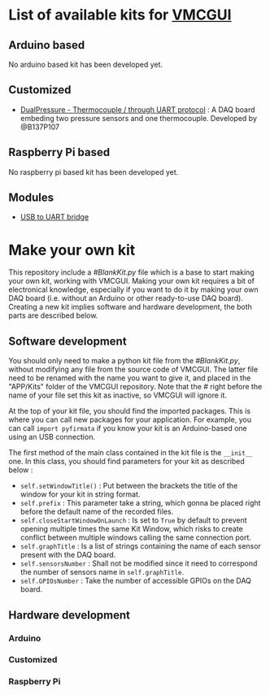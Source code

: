 List of available kits for [VMCGUI](https://github.com/LSDRM/VMCGUI)
===============

Arduino based
----------
No arduino based kit has been developed yet.

Customized
----------
- [DualPressure - Thermocouple / through UART protocol](https://github.com/LSDRM/DualPressure-Thermocouple_forVMCGUI) : A DAQ board embeding two pressure sensors and one thermocouple. Developed by @B137P107

Raspberry Pi based
----------
No raspberry pi based kit has been developed yet.

Modules
----------
- [USB to UART bridge](https://github.com/LSDRM/USBtoUART-module_forVMCGUI)

Make your own kit
=============
This repository include a _#BlankKit.py_ file which is a base to start making your own kit, working with VMCGUI. Making your own kit requires a bit of electronical knowledge, especially if you want to do it by making your own DAQ board (i.e. without an Arduino or other ready-to-use DAQ board). Creating a new kit implies software and hardware development, the both parts are described below.

Software development
-----------
You should only need to make a python kit file from the _#BlankKit.py_, without modifying any file from the source code of VMCGUI. The latter file need to be renamed with the name you want to give it, and placed in the "APP/Kits" folder of the VMCGUI repository. Note that the _#_ right before the name of your file set this kit as inactive, so  VMCGUI will ignore it.

At the top of your kit file, you should find the imported packages. This is where you can call new packages for your application. For example, you can call `import pyfirmata` if you know your kit is an Arduino-based one using an USB connection.

The first method of the main class contained in the kit file is the `__init__` one. In this class, you should find parameters for your kit as described below :
- `self.setWindowTitle()` : Put between the brackets the title of the window for your kit in string format.
- `self.prefix` : This parameter take a string, which gonna be placed right before the default name of the recorded files.
- `self.closeStartWindowOnLaunch` : Is set to `True` by default to prevent opening multiple times the same Kit Window, which risks to create conflict between multiple windows calling the same connection port.
- `self.graphTitle` : Is a list of strings containing the name of each sensor present with the DAQ board.
- `self.sensorsNumber` : Shall not be modified since it need to correspond the number of sensors name in `self.graphTitle`.
- `self.GPIOsNumber` : Take the number of accessible GPIOs on the DAQ board.

Hardware development
-----------
### Arduino

### Customized

### Raspberry Pi
